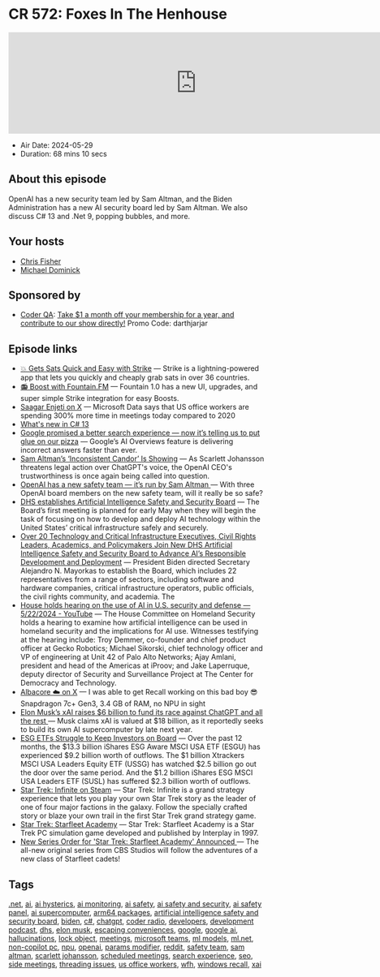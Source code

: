 # CR 572: Foxes In The Henhouse

<iframe src="https://player.fireside.fm/v2/MLf2ZzhC+6_OnprWZ?theme=dark" width="740" height="200" frameborder="0" scrolling="no"></iframe>

* Air Date: 2024-05-29
* Duration: 68 mins 10 secs

## About this episode

OpenAI has a new security team led by Sam Altman, and the Biden Administration has a new AI security board led by Sam Altman. We also discuss C# 13 and .Net 9, popping bubbles, and more.

## Your hosts
* [Chris Fisher](https://coder.show/hosts/chrislas)
* [Michael Dominick](https://coder.show/hosts/michael)

## Sponsored by

  * [Coder QA](https://jupitersignal.memberful.com/checkout?plan=53334&coupon=darthjarjar): [Take $1 a month off your membership for a year, and contribute to our show directly!](https://jupitersignal.memberful.com/checkout?plan=53334&coupon=darthjarjar) Promo Code: darthjarjar



## Episode links

  * [💥 Gets Sats Quick and Easy with Strike](https://strike.me/ "💥 Gets Sats Quick and Easy with Strike") — Strike is a lightning-powered app that lets you quickly and cheaply grab sats in over 36 countries.
  * [📻 Boost with Fountain.FM](https://www.fountain.fm/ "📻 Boost with Fountain.FM") — Fountain 1.0 has a new UI, upgrades, and super simple Strike integration for easy Boosts.
  * [Saagar Enjeti on X](https://x.com/esaagar/status/1795439560484347936?t=E9EIlRX-vHxbQ8g23lQU3A "Saagar Enjeti on X") — Microsoft Data says that US office workers are spending 300% more time in meetings today compared to 2020
  * [What's new in C# 13](https://learn.microsoft.com/en-us/dotnet/csharp/whats-new/csharp-13 "What's new in C# 13")
  * [Google promised a better search experience — now it’s telling us to put glue on our pizza](https://www.theverge.com/2024/5/23/24162896/google-ai-overview-hallucinations-glue-in-pizza "Google promised a better search experience — now it’s telling us to put glue on our pizza") — Google’s AI Overviews feature is delivering incorrect answers faster than ever.
  * [Sam Altman’s ‘Inconsistent Candor’ Is Showing](https://gizmodo.com/sam-altman-openai-chatgpt-sky-inconsisten-candor-1851492281 "Sam Altman’s ‘Inconsistent Candor’ Is Showing") — As Scarlett Johansson threatens legal action over ChatGPT's voice, the OpenAI CEO's trustworthiness is once again being called into question.
  * [OpenAI has a new safety team — it’s run by Sam Altman ](https://www.theverge.com/2024/5/28/24166105/openai-safety-team-sam-altman "OpenAI has a new safety team — it’s run by Sam Altman ") — With three OpenAI board members on the new safety team, will it really be so safe?
  * [DHS establishes Artificial Intelligence Safety and Security Board](https://securityintelligence.com/news/dhs-artificial-intelligence-safety-security-board/ "DHS establishes Artificial Intelligence Safety and Security Board") — The Board’s first meeting is planned for early May when they will begin the task of focusing on how to develop and deploy AI technology within the United States’ critical infrastructure safely and securely. 
  * [Over 20 Technology and Critical Infrastructure Executives, Civil Rights Leaders, Academics, and Policymakers Join New DHS Artificial Intelligence Safety and Security Board to Advance AI’s Responsible Development and Deployment](https://www.dhs.gov/news/2024/04/26/over-20-technology-and-critical-infrastructure-executives-civil-rights-leaders "Over 20 Technology and Critical Infrastructure Executives, Civil Rights Leaders, Academics, and Policymakers Join New DHS Artificial Intelligence Safety and Security Board to Advance AI’s Responsible Development and Deployment") — President Biden directed Secretary Alejandro N. Mayorkas to establish the Board, which includes 22 representatives from a range of sectors, including software and hardware companies, critical infrastructure operators, public officials, the civil rights community, and academia. The
  * [House holds hearing on the use of AI in U.S. security and defense — 5/22/2024 - YouTube](https://www.youtube.com/watch?v=P6Xa3OIBicg "House holds hearing on the use of AI in U.S. security and defense — 5/22/2024 - YouTube") — The House Committee on Homeland Security holds a hearing to examine how artificial intelligence can be used in homeland security and the implications for AI use. Witnesses testifying at the hearing include: Troy Demmer, co-founder and chief product officer at Gecko Robotics; Michael Sikorski, chief technology officer and VP of engineering at Unit 42 of Palo Alto Networks; Ajay Amlani, president and head of the Americas at iProov; and Jake Laperruque, deputy director of Security and Surveillance Project at The Center for Democracy and Technology. 
  * [Albacore ☁️ on X](https://x.com/thebookisclosed/status/1794507110119559491 "Albacore ☁️ on X") — I was able to get Recall working on this bad boy 😎 Snapdragon 7c+ Gen3, 3.4 GB of RAM, no NPU in sight
  * [Elon Musk’s xAI raises $6 billion to fund its race against ChatGPT and all the rest ](https://www.theverge.com/2024/5/27/24165619/elon-musk-xai-startup-6-billion-funding "Elon Musk’s xAI raises $6 billion to fund its race against ChatGPT and all the rest ") — Musk claims xAI is valued at $18 billion, as it reportedly seeks to build its own AI supercomputer by late next year.
  * [ESG ETFs Struggle to Keep Investors on Board](https://finance.yahoo.com/news/esg-etfs-struggle-keep-investors-140000060.html?guccounter=1 "ESG ETFs Struggle to Keep Investors on Board") — Over the past 12 months, the $13.3 billion iShares ESG Aware MSCI USA ETF (ESGU) has experienced $9.2 billion worth of outflows. The $1 billion Xtrackers MSCI USA Leaders Equity ETF (USSG) has watched $2.5 billion go out the door over the same period. And the $1.2 billion iShares ESG MSCI USA Leaders ETF (SUSL) has suffered $2.3 billion worth of outflows.
  * [Star Trek: Infinite on Steam](https://store.steampowered.com/app/1622900/Star_Trek_Infinite/ "Star Trek: Infinite on Steam") — Star Trek: Infinite is a grand strategy experience that lets you play your own Star Trek story as the leader of one of four major factions in the galaxy. Follow the specially crafted story or blaze your own trail in the first Star Trek grand strategy game. 
  * [Star Trek: Starfleet Academy](https://en.wikipedia.org/wiki/Star_Trek:_Starfleet_Academy "Star Trek: Starfleet Academy") — Star Trek: Starfleet Academy is a Star Trek PC simulation game developed and published by Interplay in 1997.
  * [New Series Order for 'Star Trek: Starfleet Academy' Announced ](https://www.startrek.com/news/new-series-star-trek-starfleet-academy "New Series Order for 'Star Trek: Starfleet Academy' Announced ") — The all-new original series from CBS Studios will follow the adventures of a new class of Starfleet cadets!



## Tags

[.net](https://coder.show/tags/.net), [ai](https://coder.show/tags/ai), [ai hysterics](https://coder.show/tags/ai%20hysterics), [ai monitoring](https://coder.show/tags/ai%20monitoring), [ai safety](https://coder.show/tags/ai%20safety), [ai safety and security](https://coder.show/tags/ai%20safety%20and%20security), [ai safety panel](https://coder.show/tags/ai%20safety%20panel), [ai supercomputer](https://coder.show/tags/ai%20supercomputer), [arm64 packages](https://coder.show/tags/arm64%20packages), [artificial intelligence safety and security board](https://coder.show/tags/artificial%20intelligence%20safety%20and%20security%20board), [biden](https://coder.show/tags/biden), [c#](https://coder.show/tags/c%23), [chatgpt](https://coder.show/tags/chatgpt), [coder radio](https://coder.show/tags/coder%20radio), [developers](https://coder.show/tags/developers), [development podcast](https://coder.show/tags/development%20podcast), [dhs](https://coder.show/tags/dhs), [elon musk](https://coder.show/tags/elon%20musk), [escaping conveniences](https://coder.show/tags/escaping%20conveniences), [google](https://coder.show/tags/google), [google ai](https://coder.show/tags/google%20ai), [hallucinations](https://coder.show/tags/hallucinations), [lock object](https://coder.show/tags/lock%20object), [meetings](https://coder.show/tags/meetings), [microsoft teams](https://coder.show/tags/microsoft%20teams), [ml models](https://coder.show/tags/ml%20models), [ml.net](https://coder.show/tags/ml.net), [non-copilot pc](https://coder.show/tags/non-copilot%20pc), [npu](https://coder.show/tags/npu), [openai](https://coder.show/tags/openai), [params modifier](https://coder.show/tags/params%20modifier), [reddit](https://coder.show/tags/reddit), [safety team](https://coder.show/tags/safety%20team), [sam altman](https://coder.show/tags/sam%20altman), [scarlett johansson](https://coder.show/tags/scarlett%20johansson), [scheduled meetings](https://coder.show/tags/scheduled%20meetings), [search experience](https://coder.show/tags/search%20experience), [seo](https://coder.show/tags/seo), [side meetings](https://coder.show/tags/side%20meetings), [threading issues](https://coder.show/tags/threading%20issues), [us office workers](https://coder.show/tags/us%20office%20workers), [wfh](https://coder.show/tags/wfh), [windows recall](https://coder.show/tags/windows%20recall), [xai](https://coder.show/tags/xai)